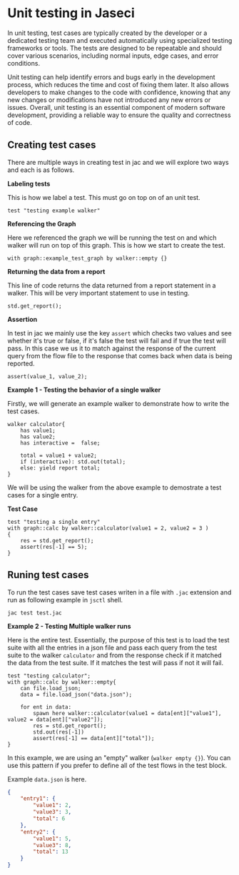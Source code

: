 # Unit testing in Jaseci

In unit testing, test cases are typically created by the developer or a dedicated testing team and executed automatically using specialized testing frameworks or tools. The tests are designed to be repeatable and should cover various scenarios, including normal inputs, edge cases, and error conditions.

Unit testing can help identify errors and bugs early in the development process, which reduces the time and cost of fixing them later. It also allows developers to make changes to the code with confidence, knowing that any new changes or modifications have not introduced any new errors or issues. Overall, unit testing is an essential component of modern software development, providing a reliable way to ensure the quality and correctness of code.

## Creating test cases

There are multiple ways in creating test in jac and we will explore two ways and each is as follows.



**Labeling tests**

This is how we label a test. This must go on top on of an unit test.

```
test "testing example walker"
```

**Referencing the Graph**

Here we referenced the graph we will be running the test on and which walker will run on top of this graph. This is how we start to create the test.

```
with graph::example_test_graph by walker::empty {}
```

**Returning the data from a report**

This line of code returns the data returned from a report statement in a walker. This will be very important statement to use in testing.

```
std.get_report();
```

**Assertion**

In test in jac we mainly use the key ``assert`` which checks two values and see whether it's true or false, if it's false the test will fail and if true the test will pass. In this case we us it to match against the response of the current query from the flow file to the response that comes back when data is being reported.

```
assert(value_1, value_2);
```

**Example 1 -  Testing the behavior of a single walker**

Firstly, we will generate an example walker to demonstrate how to write the test cases.

```jac
walker calculator{
    has value1;
    has value2;
    has interactive =  false;

    total = value1 + value2;
    if (interactive): std.out(total);
    else: yield report total;
}
```

We will be using the walker from the above example to demostrate a test cases for a single entry.

**Test Case**

```
test "testing a single entry"
with graph::calc by walker::calculator(value1 = 2, value2 = 3 )
{
    res = std.get_report();
    assert(res[-1] == 5);
}
```

## Runing test cases

To run the test cases save test cases writen in a file with `.jac` extension and run as following example in `jsctl` shell.

```
jac test test.jac
```

**Example 2 -  Testing Multiple walker runs**

Here is the entire test. Essentially, the purpose of this test is to load the test suite with all the entries in a json file and pass each query from the test suite to the walker `calculator` and from the response check if it matched the data from the test suite. If it matches the test will pass if not it will fail.

```
test "testing calculator";
with graph::calc by walker::empty{
    can file.load_json;
    data = file.load_json("data.json");

    for ent in data:
        spawn here walker::calculator(value1 = data[ent]["value1"], value2 = data[ent]["value2"]);
        res = std.get_report();
        std.out(res[-1])
        assert(res[-1] == data[ent]["total"]);
}
```

In this example, we are using an "empty" walker (`walker empty {}`). You can use this pattern if you prefer to define all of the test flows in the test block.

Example `data.json` is here.

```json
{
    "entry1": {
        "value1": 2,
        "value3": 3,
        "total": 6
    },
    "entry2": {
        "value1": 5,
        "value3": 8,
        "total": 13
    }
}
```